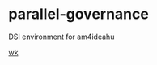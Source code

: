 # parallel-governance
DSI environment for am4ideahu

[wk](https://github.com/amdrado/parallel-governance.wiki.git)
